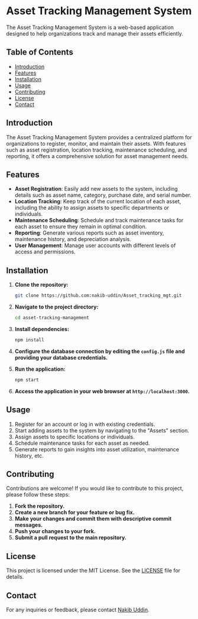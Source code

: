 # Asset Tracking Management System



The Asset Tracking Management System is a web-based application designed to help organizations track and manage their assets efficiently.

## Table of Contents

- [Introduction](#introduction)
- [Features](#features)
- [Installation](#installation)
- [Usage](#usage)
- [Contributing](#contributing)
- [License](#license)
- [Contact](#contact)

## Introduction

The Asset Tracking Management System provides a centralized platform for organizations to register, monitor, and maintain their assets. With features such as asset registration, location tracking, maintenance scheduling, and reporting, it offers a comprehensive solution for asset management needs.

## Features

- **Asset Registration**: Easily add new assets to the system, including details such as asset name, category, purchase date, and serial number.
- **Location Tracking**: Keep track of the current location of each asset, including the ability to assign assets to specific departments or individuals.
- **Maintenance Scheduling**: Schedule and track maintenance tasks for each asset to ensure they remain in optimal condition.
- **Reporting**: Generate various reports such as asset inventory, maintenance history, and depreciation analysis.
- **User Management**: Manage user accounts with different levels of access and permissions.

## Installation

1. **Clone the repository:**

    ```bash
    git clone https://github.com:nakib-uddin/Asset_tracking_mgt.git
    ```

2. **Navigate to the project directory:**

    ```bash
    cd asset-tracking-management
    ```

3. **Install dependencies:**

    ```bash
    npm install
    ```

4. **Configure the database connection by editing the `config.js` file and providing your database credentials.**

5. **Run the application:**

    ```bash
    npm start
    ```

6. **Access the application in your web browser at `http://localhost:3000`.**

## Usage

1. Register for an account or log in with existing credentials.
2. Start adding assets to the system by navigating to the "Assets" section.
3. Assign assets to specific locations or individuals.
4. Schedule maintenance tasks for each asset as needed.
5. Generate reports to gain insights into asset utilization, maintenance history, etc.

## Contributing

Contributions are welcome! If you would like to contribute to this project, please follow these steps:

1. **Fork the repository.**
2. **Create a new branch for your feature or bug fix.**
3. **Make your changes and commit them with descriptive commit messages.**
4. **Push your changes to your fork.**
5. **Submit a pull request to the main repository.**

## License

This project is licensed under the MIT License. See the [LICENSE](LICENSE) file for details.

## Contact

For any inquiries or feedback, please contact [Nakib Uddin](mailto:nakibuiu@gmail.com).
